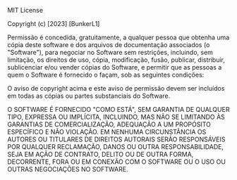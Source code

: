 MIT License

Copyright (c) [2023] [BunkerL1]

Permissão é concedida, gratuitamente, a qualquer pessoa que obtenha uma cópia deste software e dos arquivos de documentação associados (o "Software"), para negociar no Software sem restrições, incluindo, sem limitação, os direitos de uso, cópia, modificação, fusão, publicar, distribuir, sublicenciar e/ou vender cópias do Software, e permitir que as pessoas a quem o Software é fornecido o façam, sob as seguintes condições:

O aviso de copyright acima e este aviso de permissão devem ser incluídos em todas as cópias ou partes substanciais do Software.

O SOFTWARE É FORNECIDO "COMO ESTÁ", SEM GARANTIA DE QUALQUER TIPO, EXPRESSA OU IMPLÍCITA, INCLUINDO, MAS NÃO SE LIMITANDO ÀS GARANTIAS DE COMERCIALIZAÇÃO, ADEQUAÇÃO A UM PROPÓSITO ESPECÍFICO E NÃO VIOLAÇÃO. EM NENHUMA CIRCUNSTÂNCIA OS AUTORES OU TITULARES DE DIREITOS AUTORAIS SERÃO RESPONSÁVEIS POR QUALQUER RECLAMAÇÃO, DANOS OU OUTRA RESPONSABILIDADE, SEJA EM AÇÃO DE CONTRATO, DELITO OU DE OUTRA FORMA, DECORRENTE, FORA OU EM CONEXÃO COM O SOFTWARE OU O USO OU OUTRAS NEGOCIAÇÕES NO SOFTWARE.
